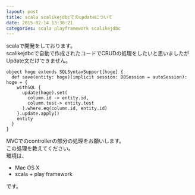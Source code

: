 ```yaml
---
layout: post
title: scala scalikejdbcでのupdateについて
date: 2015-02-14 13:30:21
categories: scala playframework scalikejdbc
---
```

<p>scalaで開発をしております。<br>
scalikejdbcで自動で作成されたコードでCRUDの処理をしたいと思いましたが<br>
Update文だけできません。</p>

<pre><code>object hoge extends SQLSyntaxSupport[hoge] {
  def save(entity: hoge)(implicit session: DBSession = autoSession): hoge = {
    withSQL {
      update(hoge).set(
        column.id -&gt; entity.id,
        column.test-&gt; entity.test
      ).where.eq(column.id, entity.id)
    }.update.apply()
    entity
  }
}
</code></pre>

<p>MVCでのcontrollerの部分の処理をお願いします。<br>
この処理を教えてください。<br>
環境は、</p>

<ul>
<li>Mac OS X </li>
<li>scala + play framework</li>
</ul>

<p>です。</p>

